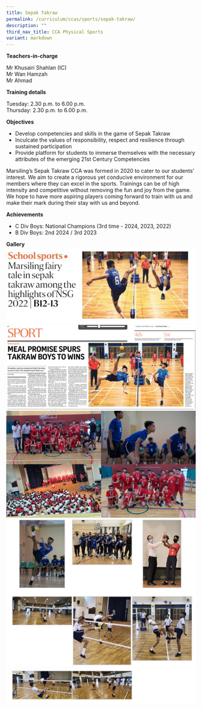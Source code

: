 ```yaml
---
title: Sepak Takraw
permalink: /curriculum/ccas/sports/sepak-takraw/
description: ""
third_nav_title: CCA Physical Sports
variant: markdown
---
```

**Teachers-in-charge**

Mr Khusairi Shahlan (IC)  
Mr Wan Hamzah  
Mr Ahmad

**Training details**

Tuesday: 2.30 p.m. to 6.00 p.m.  
Thursday: 2.30 p.m. to 6.00 p.m.

**Objectives**

*   Develop competencies and skills in the game of Sepak Takraw
*   Inculcate the values of responsibility, respect and resilience through sustained participation
*   Provide platform for students to immerse themselves with the necessary attributes of the emerging 21st Century Competencies

Marsiling’s Sepak Takraw CCA was formed in 2020 to cater to our students’ interest. We aim to create a rigorous yet conducive environment for our members where they can excel in the sports. Trainings can be of high intensity and competitive without removing the fun and joy from the game. We hope to have more aspiring players coming forward to train with us and make their mark during their stay with us and beyond.

**Achievements**

*   C Div Boys: National Champions (3rd time - 2024, 2023, 2022)
*   B Div Boys: 2nd 2024 / 3rd 2023

**Gallery**
![](/images/straits%20times_takraw_1%20sept%202022_1.jpeg)
![](/images/straits%20times_takraw_1%20sept%202022_2.jpeg)
![](/images/takraw%20collage.jpg)
![Sepak Takraw](/images/Sepak%20Takraw_1.jpg)
![Sepak Takraw](/images/Sepak%20Takraw_2.jpg)